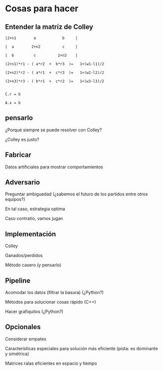 # Cosas para hacer

## Entender la matríz de Colley

```
|2+n1        a            b     |

|  a        2+n2          c     |

|  b         c          2+n3    |

(2+n1)*r1 - ( a*r2  +  b*r3  )=   1+(w1-l1)/2

(2+n2)*r2 - ( a*r1  +  c*r3  )=   1+(w2-l2)/2

(2+n3)*r3 - ( b*r1  +  c*r2  )=   1+(w3-l3)/2   


C.r = b

A.x = b 
```

## pensarlo

¿Porqué siempre se puede resolver con Colley?

¿Colley es justo?


## Fabricar

Datos artificiales para mostrar comportamientos


## Adversario

Preguntar ambiguedad (¿sabemos el futuro de los partidos entre otros equipos?)

En tal caso, estrategia optima

Caso contratio, vamos jugan


## Implementación

Colley

Ganados/perdidos

Método casero (y pensarlo)



## Pipeline

Acomodar los datos (filtrar la basura) (¿Python?)

Métodos para solucionar cosas rápido (C++)

Hacer grafiquitos (¿Python?)


## Opcionales

Considerar empates

Características especiales para solución más eficiente (pista: es dominante y simétrica)

Matrices ralas eficientes en espacio y tiempo

